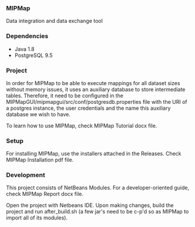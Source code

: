 ### MIPMap
Data integration and data exchange tool

### Dependencies
-   Java 1.8
-   PostgreSQL 9.5

### Project
In order for MIPMap to be able to execute mappings for all dataset sizes without memory issues, it uses an auxiliary database to store intermediate tables. Therefore, it need to be configured in the MIPMapGUI/mipmapgui/src/conf/postgresdb.properties file with the URI of a postgres instance, the user credentials and the name this auxiliary database we wish to have.

To learn how to use MIPMap, check MIPMap Tutorial docx file.

### Setup
For installing MIPMap, use the installers attached in the Releases. Check MIPMap Installation pdf file.

### Development
This project consists of NetBeans Modules. For a developer-oriented guide, check MIPMap Report docx file.

Open the project with Netbeans IDE. Upon making changes, build the project and run after_build.sh (a few jar's need to be c-p'd so as MIPMap to import all of its modules).

